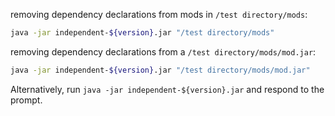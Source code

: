 removing dependency declarations from mods in `/test directory/mods`:
```bash
java -jar independent-${version}.jar "/test directory/mods"
```

removing dependency declarations from a `/test directory/mods/mod.jar`:
```bash
java -jar independent-${version}.jar "/test directory/mods/mod.jar"
```

Alternatively, run `java -jar independent-${version}.jar` and respond to the prompt.

